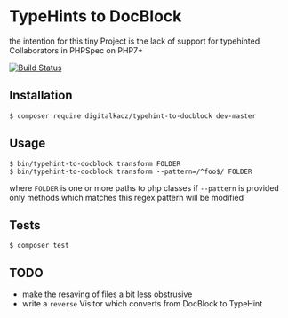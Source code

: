 # TypeHints to DocBlock

the intention for this tiny Project is the lack of support for typehinted Collaborators in PHPSpec on PHP7+

[![Build Status](https://travis-ci.org/digitalkaoz/typehint-to-docblock.svg?branch=master)](https://travis-ci.org/digitalkaoz/typehint-to-docblock)

## Installation

```
$ composer require digitalkaoz/typehint-to-docblock dev-master
``` 

## Usage

```
$ bin/typehint-to-docblock transform FOLDER
$ bin/typehint-to-docblock transform --pattern=/^foo$/ FOLDER
```

where `FOLDER` is one or more paths to php classes
if `--pattern` is provided only methods which matches this regex pattern will be modified

## Tests

```
$ composer test
```

## TODO

* make the resaving of files a bit less obstrusive
* write a `reverse` Visitor which converts from DocBlock to TypeHint